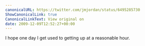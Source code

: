 ```yaml
---
canonicalURL: https://twitter.com/jmjordan/status/6495285730
ShowCanonicalLink: true
CanonicalLinkText: View original on
date: 2009-12-09T12:52:27+00:00
---
```

I hope one day I get used to getting up at a reasonable hour.